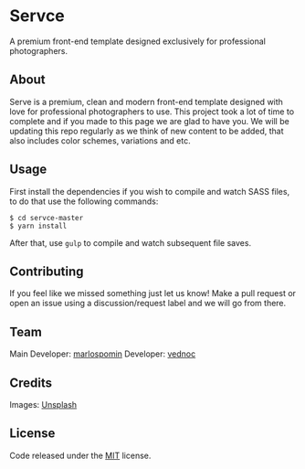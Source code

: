 # Servce

A premium front-end template designed exclusively for professional photographers.

## About

Serve is a premium, clean and modern front-end template designed with love for professional photographers to use. This project took a lot of time to complete and if you made to this page we are glad to have you. We will be updating this repo regularly as we think of new content to be added, that also includes color schemes, variations and etc.

## Usage

First install the dependencies if you wish to compile and watch SASS files, to do that use the following commands:

```
$ cd servce-master
$ yarn install
```

After that, use ```gulp``` to compile and watch subsequent file saves.

## Contributing

If you feel like we missed something just let us know! Make a pull request or open an issue using a discussion/request label and we will go from there.

## Team

Main Developer: [marlospomin](https://github.com/marlospomin)
Developer: [vednoc](https://github.com/vednoc)

## Credits

Images: [Unsplash](https://unsplash.com)

## License

Code released under the [MIT](LICENSE) license.
